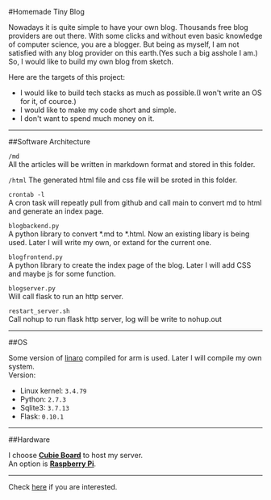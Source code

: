 #Homemade Tiny Blog

Nowadays it is quite simple to have your own blog. Thousands free blog providers are out there. With some clicks and without even basic knowledge of computer science, you are a blogger. But being as myself, I am not satisfied with any blog provider on this earth.(Yes such a big asshole I am.) So, I would like to build my own blog from sketch.

Here are the targets of this project:  

* I would like to build tech stacks as much as possible.(I won't write an OS for it, of cource.)
* I would like to make my code short and simple.
* I don't want to spend much money on it.

------------------------------------------------------

##Software Architecture  

`/md`  
All the articles will be written in markdown format and stored in this folder.

`/html`
The generated html file and css file will be sroted in this folder.

`crontab -l`  
A cron task will repeatly pull from github and call main to convert md to html and generate an index page.

`blogbackend.py`  
A python library to convert *.md to *.html. Now an existing libary is being used. Later I will write my own, or extand for the current one.

`blogfrontend.py`  
A python library to create the index page of the blog. Later I will add CSS and maybe js for some function.

`blogserver.py`  
Will call flask to run an http server.

`restart_server.sh`  
Call nohup to run flask http server, log will be write to nohup.out  

------------------------------------------------------------

##OS

Some version of [linaro](http://dl.cubieboard.org/model/cubietruck/Image/Linaro-server/) compiled for arm is used. Later I will compile my own system.  
Version:  
* Linux kernel: `3.4.79`
* Python: `2.7.3`
* Sqlite3: `3.7.13`
* Flask: `0.10.1`

-----------------------------------------------------------

##Hardware

I choose [**Cubie Board**](http://cubieboard.org/) to host my server.  
An option is [**Raspberry Pi**](https://www.raspberrypi.org/).  

-----------------------------------------------------------

Check [here](http://xjq314.com/) if you are interested.




